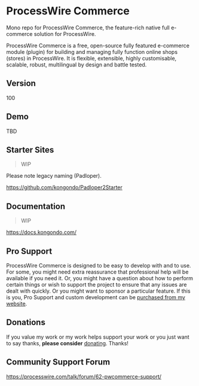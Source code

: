 # ProcessWire Commerce

Mono repo for ProcessWire Commerce, the feature-rich native full e-commerce solution for ProcessWire.

ProcessWire Commerce is a free, open-source fully featured e-commerce module (plugin) for building and managing fully function online shops (stores) in ProcessWire. It is flexible, extensible, highly customisable, scalable, robust, multilingual by design and battle tested.

## Version

100

## Demo

TBD

## Starter Sites

>WIP

Please note legacy naming (Padloper).

https://github.com/kongondo/Padloper2Starter

## Documentation

>WIP

https://docs.kongondo.com/


## Pro Support

ProcessWire Commerce is designed to be easy to develop with and to use. For some, you might need extra reassurance that professional help will be available if you need it. Or, you might have a question about how to perform certain things or wish to support the project to ensure that any issues are dealt with quickly. Or you might want to sponsor a particular feature. If this is you, Pro Support and custom development can be [purchased from my website](https://processwireshop.pw/products/development-pro-support/).


## Donations

If you value my work or my work helps support your work or you just want to say thanks, **please consider** [donating](https://processwireshop.pw/products/thank-you/). Thanks!


## Community Support Forum

https://processwire.com/talk/forum/62-pwcommerce-support/
